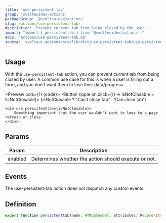 ```yaml
---
title: 'use-persistent-tab'
group: 'svelteuidev-actions'
packageGroup: '@svelteuidev/actions'
slug: /actions/use-persistent-tab/
description: 'Prevent current tab from being closed by the user.'
import: "import { persistenttab } from '@svelteuidev/actions';"
docs: 'actions/use-persistent-tab.md'
source: 'svelteui-actions/src/lib/dist/use-persistent-tab/use-persistent-tab.ts'
---
```


<script>
    import { Button } from '@svelteuidev/core';
    import { persistenttab } from '@svelteuidev/actions';
    import { Heading, Preview } from 'components';

    let isNotClosable = false;

    const code = `
    <script>
        import { persistenttab } from '@svelteuidev/actions'

        let isNotClosable = false;
    <\/script>
    
    <button on:click={() => isNotClosable = !isNotClosable}>
       {isNotClosable ? "Can't close tab" : 'Can close tab'}
    <\/button>

    <div use:persistenttab={isNotClosable}>
        Something important that the user wouldn't want to lose to a page refresh or close
    <\/div>
    `
</script>

<Heading />

## Usage

With the `use-persistent-tab` action, you can prevent current tab from being closed by user. A common use case for this is when a user is filling out a form, and you don't want them to lose their data/progress.

<Preview cols={1} {code}>
    <Button ripple on:click={() => isNotClosable = !isNotClosable}>
       {isNotClosable ? "Can't close tab" : 'Can close tab'}
    </Button>

    <div use:persistenttab={isNotClosable}>
        Something important that the user wouldn't want to lose to a page refresh or close
    </div>
</Preview>

## Params

| Param   | Description                                          |
| ------- | ---------------------------------------------------- |
| enabled | Determines whether the action should execute or not. |

## Events

The use-persistent-tab action does not dispatch any custom events.

## Definition

```ts
export function persistenttab(node: HTMLElement, attributes: Record<string, number | string>): ReturnType<Action>;
```
